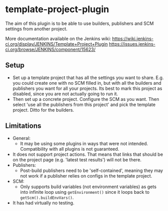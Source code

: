 # template-project-plugin

The aim of this plugin is to be able to use builders, publishers
and SCM settings from another project.

More documentation available on the Jenkins wiki:
https://wiki.jenkins-ci.org/display/JENKINS/Template+Project+Plugin
https://issues.jenkins-ci.org/browse/JENKINS/component/15623/

## Setup
* Set up a template project that has all the settings you want to share. E.g. you  could create one with no SCM filled in, but with all the builders and publishers you want for all your projects. Its best to mark this project as disabled, since you are not actually going to run it.
* Then set up a concrete project. Configure the SCM as you want. Then select 'use  all the publishers from this project' and pick the template project. Ditto for the builders.

## Limitations
* General:
  * It may be using some plugins in ways that were not intended. Compatibility with all plugins is not guaranteed.
* It does not support project actions. That means that links that should be on the project page (e.g. 'latest test results') will not be there.
* Publishers:
  * Post-build publishers need to be 'self-contained', meaning they may not work if a publisher relies on configs in the template project.
* SCM:
  * Only supports build variables (not environment variables) as gets into infinite loop using `getEnvironment()` since it loops back to `getScm().buildEnvVars()`.
* It has had virtually no testing.
